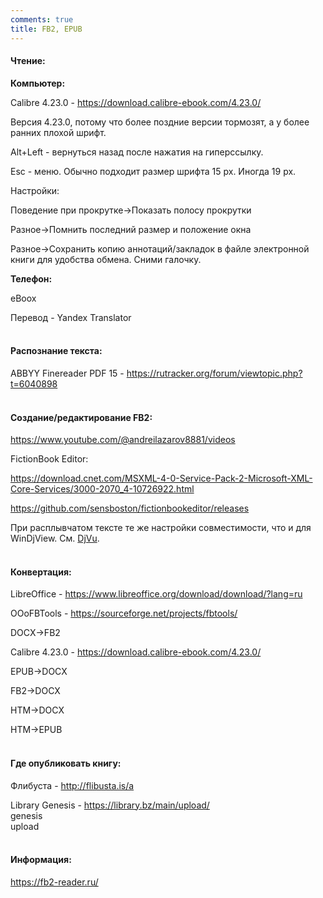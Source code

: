 ```yaml
---
comments: true
title: FB2, EPUB
---
```


#### Чтение:

**Компьютер:**

Calibre 4.23.0 - <https://download.calibre-ebook.com/4.23.0/>

Версия 4.23.0, потому что более поздние версии тормозят, а у более ранних плохой шрифт.

Alt+Left - вернуться назад после нажатия на гиперссылку.

Esc - меню. Обычно подходит размер шрифта 15 px. Иногда 19 px.

Настройки:

Поведение при прокрутке->Показать полосу прокрутки

Разное->Помнить последний размер и положение окна

Разное->Сохранить копию аннотаций/закладок в файле электронной книги для удобства обмена. Сними галочку.

**Телефон:**

eBoox

Перевод - Yandex Translator
<br><br>

#### Распознание текста:

ABBYY Finereader PDF 15 - <https://rutracker.org/forum/viewtopic.php?t=6040898>
<br><br>

#### Создание/редактирование FB2:

<https://www.youtube.com/@andreilazarov8881/videos>

FictionBook Editor:

<https://download.cnet.com/MSXML-4-0-Service-Pack-2-Microsoft-XML-Core-Services/3000-2070_4-10726922.html>

<https://github.com/sensboston/fictionbookeditor/releases>

При расплывчатом тексте те же настройки совместимости, что и для WinDjView. См. [DjVu](/ru/djvu).
<br><br>

#### Конвертация:

LibreOffice - <https://www.libreoffice.org/download/download/?lang=ru>

OOoFBTools - <https://sourceforge.net/projects/fbtools/>

DOCX->FB2

Calibre 4.23.0 - <https://download.calibre-ebook.com/4.23.0/>

EPUB->DOCX

FB2->DOCX

HTM->DOCX

HTM->EPUB
<br><br>

#### Где опубликовать книгу:

Флибуста - <http://flibusta.is/a>

Library Genesis - <https://library.bz/main/upload/><br>
genesis<br>
upload
<br><br>

#### Информация:

<https://fb2-reader.ru/>